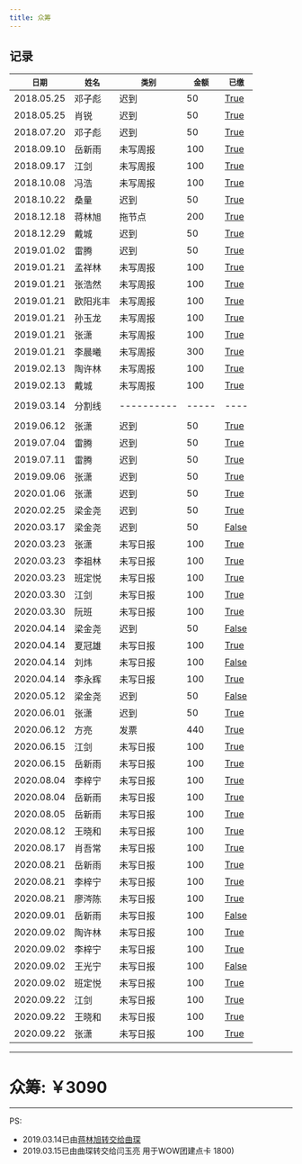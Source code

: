 ```yaml
---
title: 众筹
---
```


## 记录

| `日期` | `姓名` | `类别` | `金额` | `已缴` | 
| ------ | ----- | ------ | ------ | ----- | 
| 2018.05.25 | 邓子彪 | 迟到 | 50 | [True](https://github.com/G-Cinder/Memoranda/raw/master/source/assets/crowdfundings/20180525_062731000_iOS.png)| 
| 2018.05.25 | 肖锐 | 迟到 | 50 | [True](https://github.com/G-Cinder/Memoranda/raw/master/source/assets/crowdfundings/20180525_071525000_iOS.png)| 
| 2018.07.20 | 邓子彪 | 迟到 | 50 | [True](https://github.com/G-Cinder/Memoranda/raw/master/source/assets/crowdfundings/20180720_013507000_iOS.png)| 
| 2018.09.10 | 岳新雨 | 未写周报 | 100 | [True](https://github.com/G-Cinder/Memoranda/raw/master/source/assets/crowdfundings/20180911_010935000_iOS.png)| 
| 2018.09.17 | 江剑 | 未写周报 | 100 | [True](https://github.com/G-Cinder/Memoranda/raw/master/source/assets/crowdfundings/20180918_005923000_iOS.png)| 
| 2018.10.08 | 冯浩 | 未写周报 | 100 | [True](https://github.com/G-Cinder/Memoranda/raw/master/source/assets/crowdfundings/20181008_085527000_iOS.png)| 
| 2018.10.22 | 桑量 | 迟到 | 50 | [True](https://github.com/G-Cinder/Memoranda/raw/master/source/assets/crowdfundings/20181022_015823000_iOS.png)| 
| 2018.12.18 | 蒋林旭 | 拖节点 | 200 | [True](https://github.com/G-Cinder/Memoranda/raw/master/source/assets/crowdfundings/20181229093118.jpg)| 
| 2018.12.29 | 戴城 | 迟到 | 50 | [True](https://github.com/G-Cinder/Memoranda/raw/master/source/assets/crowdfundings/20181229100153.jpg)| 
| 2019.01.02 | 雷腾 | 迟到 | 50 | [True](https://github.com/G-Cinder/Memoranda/raw/master/source/assets/crowdfundings/20190107184355.png)| 
| 2019.01.21 | 孟祥林 | 未写周报 | 100 | [True](https://github.com/G-Cinder/Memoranda/raw/master/source/assets/crowdfundings/20190121_042439000_iOS.png)| 
| 2019.01.21 | 张浩然 | 未写周报 | 100 | [True](https://github.com/G-Cinder/Memoranda/raw/master/source/assets/crowdfundings/20190121_042449000_iOS.png)| 
| 2019.01.21 | 欧阳兆丰 | 未写周报 | 100 | [True](https://github.com/G-Cinder/Memoranda/raw/master/source/assets/crowdfundings/20190121_042456000_iOS.png)| 
| 2019.01.21 | 孙玉龙 | 未写周报 | 100 | [True](https://github.com/G-Cinder/Memoranda/raw/master/source/assets/crowdfundings/20190121_042503000_iOS.png)| 
| 2019.01.21 | 张潇 | 未写周报 | 100 | [True](https://github.com/G-Cinder/Memoranda/raw/master/source/assets/crowdfundings/20190121_042515000_iOS.png)| 
| 2019.01.21 | 李晨曦 | 未写周报 | 300 | [True](https://github.com/G-Cinder/Memoranda/raw/master/source/assets/crowdfundings/20190121_042509000_iOS.png)| 
| 2019.02.13 | 陶许林 | 未写周报 | 100 | [True](https://github.com/G-Cinder/Memoranda/raw/master/source/assets/crowdfundings/20190213123220.png)| 
| 2019.02.13 | 戴城 | 未写周报 | 100 | [True](https://github.com/G-Cinder/Memoranda/raw/master/source/assets/crowdfundings/20190213123203.png)| 
| |  |  |  |  |
| 2019.03.14 | 分割线 | ---------- | ----- | ---- |
| |  |  |  |  |
| 2019.06.12 | 张潇 | 迟到 | 50 | [True](https://github.com/G-Cinder/Memoranda/raw/master/source/assets/crowdfundings/20190612.png)| 
| 2019.07.04 | 雷腾 | 迟到 | 50 | [True](https://github.com/G-Cinder/Memoranda/raw/master/source/assets/crowdfundings/20190704113616.png)| 
| 2019.07.11 | 雷腾 | 迟到 | 50 | [True](https://github.com/G-Cinder/Memoranda/raw/master/source/assets/crowdfundings/20190711_015556000_iOS.png)| 
| 2019.09.06 | 张潇 | 迟到 | 50 | [True](https://github.com/G-Cinder/Memoranda/raw/master/source/assets/crowdfundings/20190906094331.jpg)| 
| 2020.01.06 | 张潇 | 迟到 | 50 | [True](https://github.com/G-Cinder/Memoranda/raw/master/source/assets/crowdfundings/20200106143048.jpg)| 
| 2020.02.25 | 梁金尧 | 迟到 | 50 | [True](https://github.com/G-Cinder/Memoranda/raw/master/source/assets/crowdfundings/20200225.jpg)| 
| 2020.03.17 | 梁金尧 | 迟到 | 50 | [False](https://github.com/G-Cinder/Memoranda/raw/master/source/assets/crowdfundings/404.png)| 
| 2020.03.23 | 张潇 | 未写日报 | 100 | [True](https://github.com/G-Cinder/Memoranda/raw/master/source/assets/crowdfundings/DCIM18.jpg)| 
| 2020.03.23 | 李祖林 | 未写日报 | 100 | [True](https://github.com/G-Cinder/Memoranda/raw/master/source/assets/crowdfundings/DCIM20.jpg)| 
| 2020.03.23 | 班定悦 | 未写日报 | 100 | [True](https://github.com/G-Cinder/Memoranda/raw/master/source/assets/crowdfundings/DCIM19.jpg)| 
| 2020.03.30 | 江剑 | 未写日报 | 100 | [True](https://github.com/G-Cinder/Memoranda/raw/master/source/assets/crowdfundings/DCIM24.jpg)| 
| 2020.03.30 | 阮班 | 未写日报 | 100 | [True](https://github.com/G-Cinder/Memoranda/raw/master/source/assets/crowdfundings/DCIM23.jpg)| 
| 2020.04.14 | 梁金尧 | 迟到 | 50 | [False](https://github.com/G-Cinder/Memoranda/raw/master/source/assets/crowdfundings/20200414.png)| 
| 2020.04.14 | 夏冠雄 | 未写日报 | 100 | [True](https://github.com/G-Cinder/Memoranda/raw/master/source/assets/crowdfundings/DCIM6.jpg)| 
| 2020.04.14 | 刘炜 | 未写日报 | 100 | [False](https://github.com/G-Cinder/Memoranda/raw/master/source/assets/crowdfundings/liuwei.png)| 
| 2020.04.14 | 李永辉 | 未写日报 | 100 | [True](https://github.com/G-Cinder/Memoranda/raw/master/source/assets/crowdfundings/DCIM7.png)| 
| 2020.05.12 | 梁金尧 | 迟到 | 50 | [False](https://github.com/G-Cinder/Memoranda/raw/master/source/assets/crowdfundings/20200512.png)| 
| 2020.06.01 | 张潇 | 迟到 | 50 | [True](https://github.com/G-Cinder/Memoranda/raw/master/source/assets/crowdfundings/20200601.png)| 
| 2020.06.12 | 方亮 | 发票 | 440 | [True](https://github.com/G-Cinder/Memoranda/raw/master/source/assets/crowdfundings/404.png)| 
| 2020.06.15 | 江剑 | 未写日报 | 100 | [True](https://github.com/G-Cinder/Memoranda/raw/master/source/assets/crowdfundings/202006150.jpg)| 
| 2020.06.15 | 岳新雨 | 未写日报 | 100 | [True](https://github.com/G-Cinder/Memoranda/raw/master/source/assets/crowdfundings/202006151.jpg)| 
| 2020.08.04 | 李梓宁 | 未写日报 | 100 | [True](https://github.com/G-Cinder/Memoranda/raw/master/source/assets/crowdfundings/20200804.jpg)| 
| 2020.08.04 | 岳新雨 | 未写日报 | 100 | [True](https://github.com/G-Cinder/Memoranda/raw/master/source/assets/crowdfundings/20200805.png)| 
| 2020.08.05 | 岳新雨 | 未写日报 | 100 | [True](https://github.com/G-Cinder/Memoranda/raw/master/source/assets/crowdfundings/20200806.png)| 
| 2020.08.12 | 王晓和 | 未写日报 | 100 | [True](https://github.com/G-Cinder/Memoranda/raw/master/source/assets/crowdfundings/20200812.jpg)| 
| 2020.08.17 | 肖吾常 | 未写日报 | 100 | [True](https://github.com/G-Cinder/Memoranda/raw/master/source/assets/crowdfundings/202008211.jpg)| 
| 2020.08.21 | 岳新雨 | 未写日报 | 100 | [True](https://github.com/G-Cinder/Memoranda/raw/master/source/assets/crowdfundings/202008213.jpg)| 
| 2020.08.21 | 李梓宁 | 未写日报 | 100 | [True](https://github.com/G-Cinder/Memoranda/raw/master/source/assets/crowdfundings/202008212.jpg)| 
| 2020.08.21 | 廖涔陈 | 未写日报 | 100 | [True](https://github.com/G-Cinder/Memoranda/raw/master/source/assets/crowdfundings/202008210.jpg)| 
| 2020.09.01 | 岳新雨 | 未写日报 | 100 | [False](https://github.com/G-Cinder/Memoranda/raw/master/source/assets/crowdfundings/20200901.png)| 
| 2020.09.02 | 陶许林 | 未写日报 | 100 | [True](https://github.com/G-Cinder/Memoranda/raw/master/source/assets/crowdfundings/202009020.png)| 
| 2020.09.02 | 李梓宁 | 未写日报 | 100 | [True](https://github.com/G-Cinder/Memoranda/raw/master/source/assets/crowdfundings/20200902.png)| 
| 2020.09.02 | 王光宁 | 未写日报 | 100 | [False](https://github.com/G-Cinder/Memoranda/raw/master/source/assets/crowdfundings/20200907.png)|
| 2020.09.02 | 班定悦 | 未写日报 | 100 | [True](https://github.com/G-Cinder/Memoranda/raw/master/source/assets/crowdfundings/20200914.png)| 
| 2020.09.22 | 江剑 | 未写日报 | 100 | [True](https://github.com/G-Cinder/Memoranda/raw/master/source/assets/crowdfundings/20200922.png)|   
| 2020.09.22 | 王晓和 | 未写日报 | 100 | [True](https://github.com/G-Cinder/Memoranda/raw/master/source/assets/crowdfundings/202010220.png)|   
| 2020.09.22 | 张潇 | 未写日报 | 100 | [True](https://github.com/G-Cinder/Memoranda/raw/master/source/assets/crowdfundings/202010221.png)|   
-------------------------
# 众筹: ￥3090


-------------------------
PS:
* 2019.03.14已由[蒋林旭转交给曲琛](https://github.com/G-Cinder/Memoranda/raw/master/source/assets/crowdfundings/20190314160752.png)
* 2019.03.15已由曲琛转交给闫玉亮 用于WOW团建点卡 1800)



